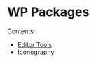 # WP Packages

Contents: 
- [Editor Tools](../packages/editor-tools/README.md)
- [Iconography](./iconography/index.md)